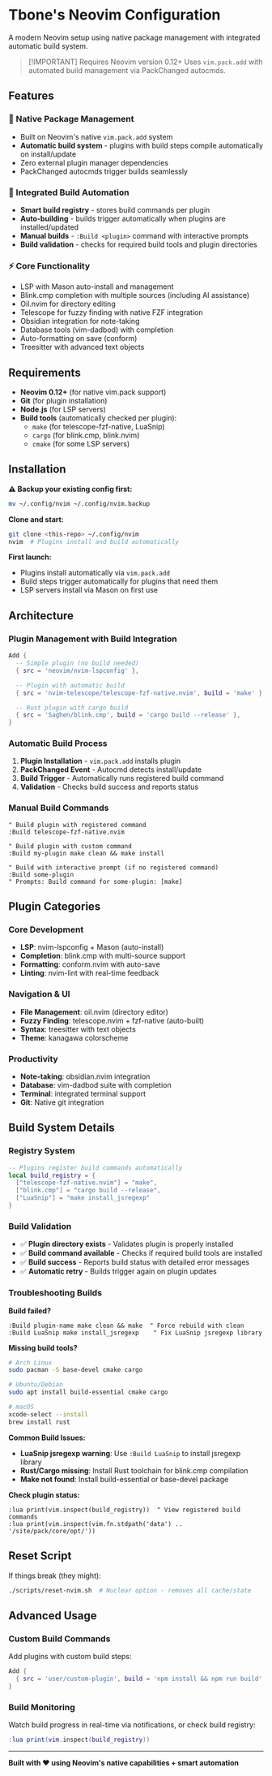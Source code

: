 # Tbone's Neovim Configuration

A modern Neovim setup using native package management with integrated automatic build system.

> [!IMPORTANT] Requires Neovim version 0.12+
> Uses `vim.pack.add` with automated build management via PackChanged autocmds.

## Features

### 🚀 Native Package Management
- Built on Neovim's native `vim.pack.add` system
- **Automatic build system** - plugins with build steps compile automatically on install/update
- Zero external plugin manager dependencies
- PackChanged autocmds trigger builds seamlessly

### 🔧 Integrated Build Automation
- **Smart build registry** - stores build commands per plugin
- **Auto-building** - builds trigger automatically when plugins are installed/updated
- **Manual builds** - `:Build <plugin>` command with interactive prompts
- **Build validation** - checks for required build tools and plugin directories

### ⚡ Core Functionality
- LSP with Mason auto-install and management
- Blink.cmp completion with multiple sources (including AI assistance)
- Oil.nvim for directory editing
- Telescope for fuzzy finding with native FZF integration
- Obsidian integration for note-taking
- Database tools (vim-dadbod) with completion
- Auto-formatting on save (conform)
- Treesitter with advanced text objects

## Requirements

- **Neovim 0.12+** (for native vim.pack support)
- **Git** (for plugin installation)
- **Node.js** (for LSP servers)
- **Build tools** (automatically checked per plugin):
  - `make` (for telescope-fzf-native, LuaSnip)
  - `cargo` (for blink.cmp, blink.nvim)
  - `cmake` (for some LSP servers)

## Installation

**⚠️ Backup your existing config first:**
```bash
mv ~/.config/nvim ~/.config/nvim.backup
```

**Clone and start:**
```bash
git clone <this-repo> ~/.config/nvim
nvim  # Plugins install and build automatically
```

**First launch:**
- Plugins install automatically via `vim.pack.add`
- Build steps trigger automatically for plugins that need them
- LSP servers install via Mason on first use

## Architecture

### Plugin Management with Build Integration

```lua
Add {
  -- Simple plugin (no build needed)
  { src = 'neovim/nvim-lspconfig' },

  -- Plugin with automatic build
  { src = 'nvim-telescope/telescope-fzf-native.nvim', build = 'make' },

  -- Rust plugin with cargo build
  { src = 'Saghen/blink.cmp', build = 'cargo build --release' },
}
```

### Automatic Build Process
1. **Plugin Installation** - `vim.pack.add` installs plugin
2. **PackChanged Event** - Autocmd detects install/update
3. **Build Trigger** - Automatically runs registered build command
4. **Validation** - Checks build success and reports status

### Manual Build Commands

```vim
" Build plugin with registered command
:Build telescope-fzf-native.nvim

" Build plugin with custom command
:Build my-plugin make clean && make install

" Build with interactive prompt (if no registered command)
:Build some-plugin
" Prompts: Build command for some-plugin: [make]
```

## Plugin Categories

### Core Development
- **LSP**: nvim-lspconfig + Mason (auto-install)
- **Completion**: blink.cmp with multi-source support
- **Formatting**: conform.nvim with auto-save
- **Linting**: nvim-lint with real-time feedback

### Navigation & UI
- **File Management**: oil.nvim (directory editor)
- **Fuzzy Finding**: telescope.nvim + fzf-native (auto-built)
- **Syntax**: treesitter with text objects
- **Theme**: kanagawa colorscheme

### Productivity
- **Note-taking**: obsidian.nvim integration
- **Database**: vim-dadbod suite with completion
- **Terminal**: integrated terminal support
- **Git**: Native git integration

## Build System Details

### Registry System
```lua
-- Plugins register build commands automatically
local build_registry = {
  ["telescope-fzf-native.nvim"] = "make",
  ["blink.cmp"] = "cargo build --release",
  ["LuaSnip"] = "make install_jsregexp"
}
```

### Build Validation
- ✅ **Plugin directory exists** - Validates plugin is properly installed
- ✅ **Build command available** - Checks if required build tools are installed
- ✅ **Build success** - Reports build status with detailed error messages
- ✅ **Automatic retry** - Builds trigger again on plugin updates

### Troubleshooting Builds

**Build failed?**
```vim
:Build plugin-name make clean && make  " Force rebuild with clean
:Build LuaSnip make install_jsregexp    " Fix LuaSnip jsregexp library
```

**Missing build tools?**
```bash
# Arch Linux
sudo pacman -S base-devel cmake cargo

# Ubuntu/Debian
sudo apt install build-essential cmake cargo

# macOS
xcode-select --install
brew install rust
```

**Common Build Issues:**
- **LuaSnip jsregexp warning**: Use `:Build LuaSnip` to install jsregexp library
- **Rust/Cargo missing**: Install Rust toolchain for blink.cmp compilation
- **Make not found**: Install build-essential or base-devel package

**Check plugin status:**
```vim
:lua print(vim.inspect(build_registry))  " View registered build commands
:lua print(vim.inspect(vim.fn.stdpath('data') .. '/site/pack/core/opt/'))
```

## Reset Script

If things break (they might):
```bash
./scripts/reset-nvim.sh  # Nuclear option - removes all cache/state
```

## Advanced Usage

### Custom Build Commands
Add plugins with custom build steps:
```lua
Add {
  { src = 'user/custom-plugin', build = 'npm install && npm run build' }
}
```

### Build Monitoring
Watch build progress in real-time via notifications, or check build registry:
```lua
:lua print(vim.inspect(build_registry))
```

---

**Built with ❤️ using Neovim's native capabilities + smart automation**